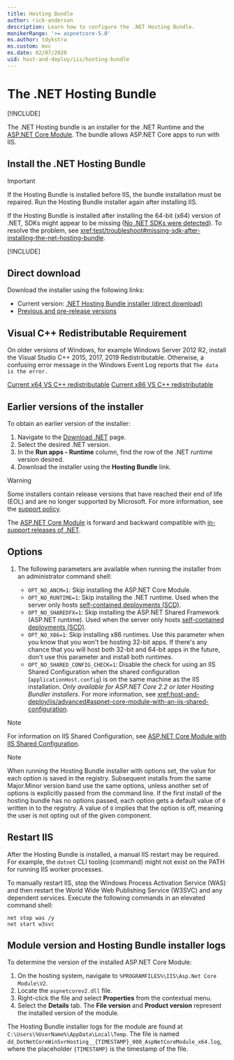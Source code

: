 ```yaml
---
title: Hosting Bundle
author: rick-anderson
description: Learn how to configure the .NET Hosting Bundle.  
monikerRange: '>= aspnetcore-5.0'
ms.author: tdykstra
ms.custom: mvc
ms.date: 02/07/2020
uid: host-and-deploy/iis/hosting-bundle
---
```

# The .NET Hosting Bundle

[!INCLUDE[](~/includes/not-latest-version.md)]

The .NET Hosting bundle is an installer for the .NET Runtime and the [ASP.NET Core Module](xref:host-and-deploy/aspnet-core-module). The bundle allows ASP.NET Core apps to run with IIS.

## Install the .NET Hosting Bundle

> [!IMPORTANT]
> If the Hosting Bundle is installed before IIS, the bundle installation must be repaired. Run the Hosting Bundle installer again after installing IIS.
>
> If the Hosting Bundle is installed after installing the 64-bit (x64) version of .NET, SDKs might appear to be missing ([No .NET SDKs were detected](xref:test/troubleshoot#no-net-sdks-were-detected)). To resolve the problem, see <xref:test/troubleshoot#missing-sdk-after-installing-the-net-hosting-bundle>.

[!INCLUDE[](~/includes/announcements.md)]

## Direct download

Download the installer using the following links:

* Current version: [.NET Hosting Bundle installer (direct download)](https://dotnet.microsoft.com/permalink/dotnetcore-current-windows-runtime-bundle-installer)
* [Previous and pre-release versions](https://dotnet.microsoft.com/en-us/download/dotnet)

## Visual C++ Redistributable Requirement

On older versions of Windows, for example Windows Server 2012 R2, install the Visual Studio C++ 2015, 2017, 2019 Redistributable. Otherwise, a confusing error message in the Windows Event Log reports that `The data is the error.`

[Current x64 VS C++ redistributable](https://aka.ms/vs/16/release/vc_redist.x64.exe)
[Current x86 VS C++ redistributable](https://aka.ms/vs/16/release/vc_redist.x86.exe)

## Earlier versions of the installer

To obtain an earlier version of the installer:

1. Navigate to the [Download .NET](https://dotnet.microsoft.com/download/dotnet-core) page.
1. Select the desired .NET version.
1. In the **Run apps - Runtime** column, find the row of the .NET runtime version desired.
1. Download the installer using the **Hosting Bundle** link.

> [!WARNING]
> Some installers contain release versions that have reached their end of life (EOL) and are no longer supported by Microsoft. For more information, see the [support policy](https://dotnet.microsoft.com/platform/support/policy/dotnet-core).
>
> The [ASP.NET Core Module](xref:host-and-deploy/aspnet-core-module) is forward and backward compatible with [in-support releases of .NET](https://dotnet.microsoft.com/platform/support/policy/dotnet-core#lifecycle).

## Options

1. The following parameters are available when running the installer from an administrator command shell:

   * `OPT_NO_ANCM=1`: Skip installing the ASP.NET Core Module.
   * `OPT_NO_RUNTIME=1`: Skip installing the .NET runtime. Used when the server only hosts [self-contained deployments (SCD)](/dotnet/core/deploying/#self-contained-deployments-scd).
   * `OPT_NO_SHAREDFX=1`: Skip installing the ASP.NET Shared Framework (ASP.NET runtime). Used when the server only hosts [self-contained deployments (SCD)](/dotnet/core/deploying/#self-contained-deployments-scd).
   * `OPT_NO_X86=1`: Skip installing x86 runtimes. Use this parameter when you know that you won't be hosting 32-bit apps. If there's any chance that you will host both 32-bit and 64-bit apps in the future, don't use this parameter and install both runtimes.
   * `OPT_NO_SHARED_CONFIG_CHECK=1`: Disable the check for using an IIS Shared Configuration when the shared configuration (`applicationHost.config`) is on the same machine as the IIS installation. *Only available for ASP.NET Core 2.2 or later Hosting Bundler installers.* For more information, see <xref:host-and-deploy/iis/advanced#aspnet-core-module-with-an-iis-shared-configuration>.

> [!NOTE]
> For information on IIS Shared Configuration, see [ASP.NET Core Module with IIS Shared Configuration](xref:host-and-deploy/aspnet-core-module#aspnet-core-module-with-an-iis-shared-configuration).

> [!NOTE]
> When running the Hosting Bundle installer with options set, the value for each option is saved in the registry. Subsequent installs from the same Major.Minor version band use the same options, unless another set of options is explicitly passed from the command line. If the first install of the hosting bundle has no options passed, each option gets a default value of `0` written in to the registry. A value of `0` implies that the option is off, meaning the user is not opting out of the given component.

## Restart IIS

After the Hosting Bundle is installed, a manual IIS restart may be required. For example, the `dotnet` CLI tooling (command) might not exist on the PATH for running IIS worker processes.

To manually restart IIS, stop the Windows Process Activation Service (WAS) and then restart the World Wide Web Publishing Service (W3SVC) and any dependent services. Execute the following commands in an elevated command shell:

```console
net stop was /y
net start w3svc
```

## Module version and Hosting Bundle installer logs

To determine the version of the installed ASP.NET Core Module:

1. On the hosting system, navigate to `%PROGRAMFILES%\IIS\Asp.Net Core Module\V2`.
1. Locate the `aspnetcorev2.dll` file.
1. Right-click the file and select **Properties** from the contextual menu.
1. Select the **Details** tab. The **File version** and **Product version** represent the installed version of the module.

The Hosting Bundle installer logs for the module are found at `C:\Users\%UserName%\AppData\Local\Temp`. The file is named `dd_DotNetCoreWinSvrHosting__{TIMESTAMP}_000_AspNetCoreModule_x64.log`, where the placeholder `{TIMESTAMP}` is the timestamp of the file.
